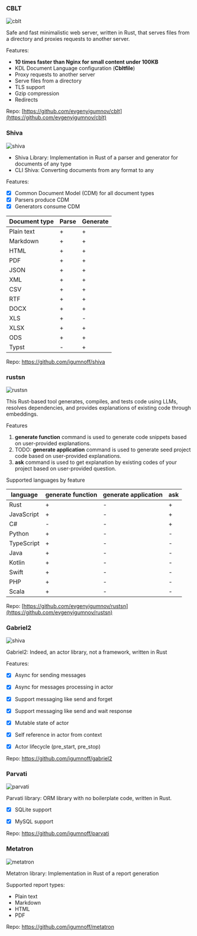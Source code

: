 
### CBLT
![cblt](https://github.com/evgenyigumnov/cblt/raw/HEAD/logo.png)

Safe and fast minimalistic web server, written in Rust, that serves files from a directory and proxies requests to another server.

Features: 
- **10 times faster than Nginx for small content under 100KB**
- KDL Document Language configuration (**Cbltfile**)
- Proxy requests to another server
- Serve files from a directory
- TLS support
- Gzip compression
- Redirects

Repo: [https://github.com/evgenyigumnov/cblt](https://github.com/evgenyigumnov/cblt)


### Shiva
![shiva](https://github.com/igumnoff/.github/raw/HEAD/shiva.png)
- Shiva Library: Implementation in Rust of a parser and generator for documents of any type
- CLI Shiva: Сonverting documents from any format to any

Features:

- [x] Common Document Model (CDM) for all document types
- [x] Parsers produce CDM
- [x] Generators consume CDM

| Document type | Parse | Generate |
|---------------|-------|----------|
| Plain text    | +     | +        |
| Markdown      | +     | +        |
| HTML          | +     | +        |
| PDF           | +     | +        |
| JSON          | +     | +        |
| XML           | +     | +        |
| CSV           | +     | +        |
| RTF           | +     | +        |
| DOCX          | +     | +        |
| XLS           | +     | -        |
| XLSX          | +     | +        |
| ODS           | +     | +        |
| Typst         | -     | +        |

Repo: https://github.com/igumnoff/shiva


### rustsn 

![rustsn](https://github.com/evgenyigumnov/rustsn/raw/HEAD/logo.png)

This Rust-based tool generates, compiles, and tests code using LLMs, resolves dependencies, and provides explanations of existing code through embeddings.

Features

1. **generate function** command is used to generate code snippets based on user-provided explanations.
2. TODO: **generate application** command is used to generate seed project code based on user-provided explanations.
3. **ask** command is used to get explanation by existing codes of your project based on user-provided question.

Supported languages by feature

| language   | generate function | generate application | ask |
|------------|-------------------|----------------------|-----|
| Rust       | +                 | -                    | +   |
| JavaScript | +                 | -                    | +   |
| C#         | -                 | -                    | +   |
| Python     | +                 | -                    | -   |
| TypeScript | +                 | -                    | -   |
| Java       | +                 | -                    | -   |
| Kotlin     | +                 | -                    | -   |
| Swift      | +                 | -                    | -   |
| PHP        | +                 | -                    | -   |
| Scala      | +                 | -                    | -   |

Repo: [https://github.com/evgenyigumnov/rustsn](https://github.com/evgenyigumnov/rustsn)



### Gabriel2
![shiva](https://github.com/igumnoff/.github/raw/HEAD/gabriel2.png)

Gabriel2: Indeed, an actor library, not a framework, written in Rust

Features:

- [x] Async for sending messages
- [x] Async for messages processing in actor
- [x] Support messaging like send and forget 
- [x] Support messaging like send and wait response
- [x] Mutable state of actor
- [x] Self reference in actor from context
- [x] Actor lifecycle (pre_start, pre_stop)


Repo: https://github.com/igumnoff/gabriel2

### Parvati
![parvati](https://github.com/igumnoff/.github/raw/HEAD/parvati.png)

Parvati library: ORM library with no boilerplate code, written in Rust.

- [x] SQLite support
- [x] MySQL support


Repo: https://github.com/igumnoff/parvati

### Metatron
![metatron](https://github.com/igumnoff/.github/raw/HEAD/metatron.png)

Metatron library: Implementation in Rust of a report generation

Supported report types:

- Plain text
- Markdown
- HTML
- PDF

Repo: https://github.com/igumnoff/metatron
